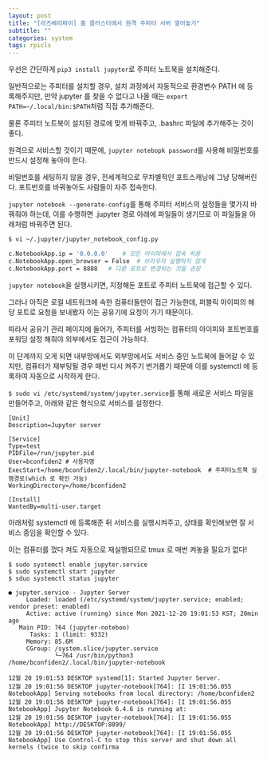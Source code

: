 ```yaml
---
layout: post
title: "[라즈베리파이] 홈 클러스터에서 원격 주피터 서버 열어놓기"
subtitle: ""
categories: system
tags: rpicls
---
```


우선은 간단하게 ```pip3 install jupyter```로 주피터 노트북을 설치해준다.

일반적으로는 주피터를 설치할 경우, 설치 과정에서 자동적으로 환경변수 PATH 에 등록해주지만, 만약 jupyter 를 찾을 수 없다고 나올 때는 ```export PATH=~/.local/bin:$PATH```처럼 직접 추가해준다.

물론 주피터 노트북이 설치된 경로에 맞게 바꿔주고, .bashrc 파일에 추가해주는 것이 좋다.


원격으로 서비스할 것이기 때문에, ```jupyter notebopk password```를 사용해 비밀번호를 반드시 설정해 놓아야 한다.

비밀번호를 세팅하지 않을 경우, 전세계적으로 무차별적인 포트스캐닝에 그냥 당해버린다. 포트번호를 바꿔놓아도 사람들이 자주 접속한다.


```jupyter notebook --generate-config```를 통해 주피터 서비스의 설정들을 몇가지 바꿔줘야 하는데, 이를 수행하면 .jupyter 경로 아래에 파일들이 생기므로 이 파일들을 아래처럼 바꿔주면 된다.

```bash
$ vi ~/.jupyter/jupyter_notebook_config.py

c.NotebookApp.ip = '0.0.0.0'    # 모든 아이피에서 접속 허용
c.NotebookApp.open_browser = False  # 브라우저 실행하지 않게
c.NotebookApp.port = 8888   # 다른 포트로 변경하는 것을 권장
```

```jupyter notebook```을 실행시키면, 지정해둔 포트로 주피터 노트북에 접근할 수 있다.

그러나 아직은 로컬 네트워크에 속한 컴퓨터들만이 접근 가능한데, 퍼블릭 아이피의 해당 포트로 요청을 보내봤자 이는 공유기에 요청이 가기 때문이다.

따라서 공유기 관리 페이지에 들어가, 주피터를 서빙하는 컴퓨터의 아이피와 포트번호를 포워딩 설정 해줘야 외부에서도 접근이 가능하다.

이 단계까지 오게 되면 내부망에서도 외부망에서도 서비스 중인 노트북에 들어갈 수 있지만, 컴퓨터가 재부팅될 경우 매번 다시 켜주기 번거롭기 때문에 이를 systemctl 에 등록하여 자동으로 시작하게 한다.

```$ sudo vi /etc/systemd/system/jupyter.service```를 통해 새로운 서비스 파일을 만들어주고, 아래와 같은 형식으로 서비스를 설정한다.

```
[Unit]
Description=Jupyter server

[Service]
Type=test
PIDFile=/run/jupyter.pid
User=bconfiden2 # 사용자명
ExecStart=/home/bconfiden2/.local/bin/jupyter-notebook  # 주피터노트북 실행경로(which 로 확인 가능)
WorkingDirectory=/home/bconfiden2

[Install]
WantedBy=multi-user.target
```

아래처럼 systemctl 에 등록해준 뒤 서비스를 실행시켜주고, 상태를 확인해보면 잘 서비스 중임을 확인할 수 있다.

이는 컴퓨터를 껐다 켜도 자동으로 재실행되므로 tmux 로 매번 켜놓을 필요가 없다!

```
$ sudo systemctl enable jupyter.service
$ sudo systemctl start jupyter
$ sduo systemctl status jupyter

● jupyter.service - Jupyter Server
     Loaded: loaded (/etc/systemd/system/jupyter.service; enabled; vendor preset: enabled)
     Active: active (running) since Mon 2021-12-20 19:01:53 KST; 20min ago
   Main PID: 764 (jupyter-noteboo)
      Tasks: 1 (limit: 9332)
     Memory: 85.6M
     CGroup: /system.slice/jupyter.service
             └─764 /usr/bin/python3 /home/bconfiden2/.local/bin/jupyter-notebook

12월 20 19:01:53 DESKTOP systemd[1]: Started Jupyter Server.
12월 20 19:01:56 DESKTOP jupyter-notebook[764]: [I 19:01:56.055 NotebookApp] Serving notebooks from local directory: /home/bconfiden2
12월 20 19:01:56 DESKTOP jupyter-notebook[764]: [I 19:01:56.055 NotebookApp] Jupyter Notebook 6.4.6 is running at:
12월 20 19:01:56 DESKTOP jupyter-notebook[764]: [I 19:01:56.055 NotebookApp] http://DESKTOP:8899/
12월 20 19:01:56 DESKTOP jupyter-notebook[764]: [I 19:01:56.055 NotebookApp] Use Control-C to stop this server and shut down all kernels (twice to skip confirma
```
